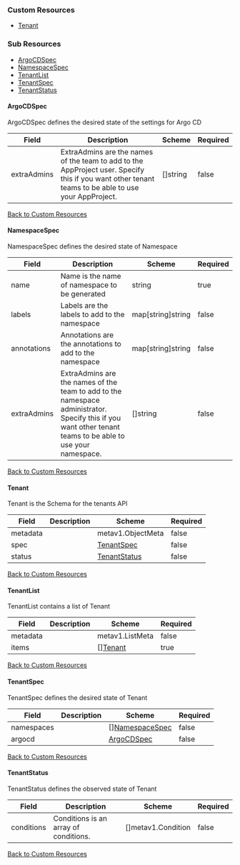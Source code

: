 
### Custom Resources

* [Tenant](#tenant)

### Sub Resources

* [ArgoCDSpec](#argocdspec)
* [NamespaceSpec](#namespacespec)
* [TenantList](#tenantlist)
* [TenantSpec](#tenantspec)
* [TenantStatus](#tenantstatus)

#### ArgoCDSpec

ArgoCDSpec defines the desired state of the settings for Argo CD

| Field | Description | Scheme | Required |
| ----- | ----------- | ------ | -------- |
| extraAdmins | ExtraAdmins are the names of the team to add to the AppProject user. Specify this if you want other tenant teams to be able to use your AppProject. | []string | false |

[Back to Custom Resources](#custom-resources)

#### NamespaceSpec

NamespaceSpec defines the desired state of Namespace

| Field | Description | Scheme | Required |
| ----- | ----------- | ------ | -------- |
| name | Name is the name of namespace to be generated | string | true |
| labels | Labels are the labels to add to the namespace | map[string]string | false |
| annotations | Annotations are the annotations to add to the namespace | map[string]string | false |
| extraAdmins | ExtraAdmins are the names of the team to add to the namespace administrator. Specify this if you want other tenant teams to be able to use your namespace. | []string | false |

[Back to Custom Resources](#custom-resources)

#### Tenant

Tenant is the Schema for the tenants API

| Field | Description | Scheme | Required |
| ----- | ----------- | ------ | -------- |
| metadata |  | metav1.ObjectMeta | false |
| spec |  | [TenantSpec](#tenantspec) | false |
| status |  | [TenantStatus](#tenantstatus) | false |

[Back to Custom Resources](#custom-resources)

#### TenantList

TenantList contains a list of Tenant

| Field | Description | Scheme | Required |
| ----- | ----------- | ------ | -------- |
| metadata |  | metav1.ListMeta | false |
| items |  | [][Tenant](#tenant) | true |

[Back to Custom Resources](#custom-resources)

#### TenantSpec

TenantSpec defines the desired state of Tenant

| Field | Description | Scheme | Required |
| ----- | ----------- | ------ | -------- |
| namespaces |  | [][NamespaceSpec](#namespacespec) | false |
| argocd |  | [ArgoCDSpec](#argocdspec) | false |

[Back to Custom Resources](#custom-resources)

#### TenantStatus

TenantStatus defines the observed state of Tenant

| Field | Description | Scheme | Required |
| ----- | ----------- | ------ | -------- |
| conditions | Conditions is an array of conditions. | []metav1.Condition | false |

[Back to Custom Resources](#custom-resources)
